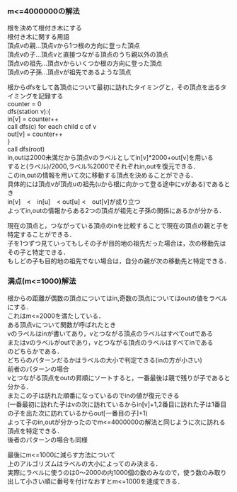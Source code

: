 ### m<=4000000の解法
根を決めて根付き木にする  
根付き木に関する用語  
頂点vの親...頂点vから1つ根の方向に登った頂点  
頂点vの子...頂点vと直接つながる頂点のうち親以外の頂点  
頂点vの祖先...頂点vからいくつか根の方向に登った頂点  
頂点vの子孫...頂点vが祖先であるような頂点  

根からdfsをして各頂点について最初に訪れたタイミングと，その頂点を出るタイミングを記録する  
counter = 0  
dfs(station v):{  
    in[v] = counter++  
    call dfs(c) for each child c of v  
    out[v] = counter++  
}  
call dfs(root)  
in,outは2000未満だから頂点vのラベルとしてin[v]*2000+out[v]を用いる  
すると(ラベル)/2000,ラベル%2000でそれぞれin,outを復元できる．  
このin,outの情報を用いて次に移動する頂点を決めることができる．  
具体的には頂点vが頂点uの祖先(uから根に向かって登る途中にvがある)であるとき  
in[v]　<　in[u]　< out[u] <　out[v]が成り立つ  
よってin,outの情報からある2つの頂点が祖先と子孫の関係にあるかが分かる．  

現在の頂点と，つながっている頂点のinを比較することで現在の頂点の親と子を特定することができる．  
子を1つずつ見ていってもしその子が目的地の祖先だった場合は，次の移動先はその子と特定できる．  
もしどの子も目的地の祖先でない場合は，自分の親が次の移動先と特定できる．  

### 満点(m<=1000)解法
根からの距離が偶数の頂点についてはin,奇数の頂点についてはoutの値をラベルにする．  
これはm<=2000を満たしている．  
ある頂点vについて関数が呼ばれたとき  
vのラベルはinが書いてあり，vとつながる頂点のラベルはすべてoutである  
またはvのラベルがoutであり，vとつながる頂点のラベルはすべてinである  
のどちらかである．  
どちらのパターンだるかはラベルの大小で判定できる(inの方が小さい)  
前者のパターンの場合  
vとつながる頂点をoutの昇順にソートすると，一番最後は親で残りが子であると分かる．  
またこの子は訪れた順番になっているのでinの値が復元できる  
(一番最初に訪れた子はvの次に訪れているからin[v]+1,2番目に訪れた子は1番目の子を出た次に訪れているからout[一番目の子]+1)  
よって子のin,outが分かったのでm<=4000000の解法と同じように次に訪れる頂点を特定できる．  
後者のパターンの場合も同様  

最後にm<=1000に減らす方法について  
上のアルゴリズムはラベルの大小によってのみ決まる．  
実際にラベルに使うのは0～2000の内1000個の数のみなので，使う数のみ取り出して小さい順に番号を付けなおすとm<=1000を達成できる．  

